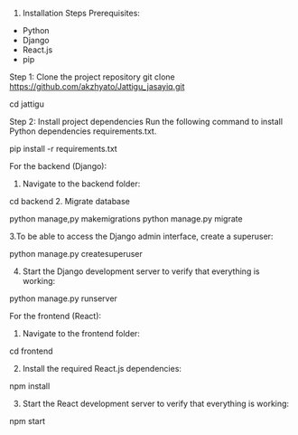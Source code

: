 1. Installation Steps
Prerequisites:
- Python
- Django
- React.js 
- pip

Step 1: Clone the project repository
git clone https://github.com/akzhyato/Jattigu_jasayiq.git

cd jattigu


Step 2: Install project dependencies
Run the following command to install Python dependencies   requirements.txt.

pip install -r requirements.txt

For the backend (Django):
1. Navigate to the backend folder:
   
cd backend
2. Migrate database

python manage,py makemigrations
python manage.py migrate

3.To be able to access the Django admin interface, create a superuser:

python manage.py createsuperuser

4. Start the Django development server to verify that everything is working:

python manage.py runserver

For the frontend (React):
1. Navigate to the frontend folder:
   
cd frontend

2. Install the required React.js dependencies:

npm install

3. Start the React development server to verify that everything is working:

npm start
